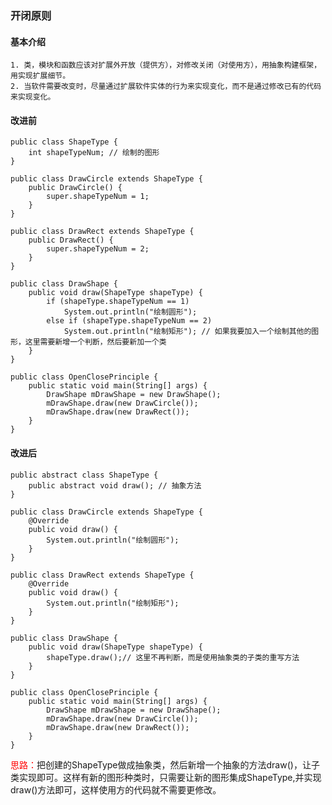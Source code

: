 ### 开闭原则
#### 基本介绍
    1. 类，模块和函数应该对扩展外开放（提供方），对修改关闭（对使用方），用抽象构建框架，用实现扩展细节。
    2. 当软件需要改变时，尽量通过扩展软件实体的行为来实现变化，而不是通过修改已有的代码来实现变化。
#### 改进前
```
public class ShapeType {
	int shapeTypeNum; // 绘制的图形
}
```
```
public class DrawCircle extends ShapeType {
	public DrawCircle() {
		super.shapeTypeNum = 1;
	}
}
```
```
public class DrawRect extends ShapeType {
	public DrawRect() {
		super.shapeTypeNum = 2;
	}
}
```
```
public class DrawShape {
	public void draw(ShapeType shapeType) {
		if (shapeType.shapeTypeNum == 1)
			System.out.println("绘制圆形");
		else if (shapeType.shapeTypeNum == 2)
			System.out.println("绘制矩形"); // 如果我要加入一个绘制其他的图形，这里需要新增一个判断，然后要新加一个类
	}
}
```
```
public class OpenClosePrinciple {
	public static void main(String[] args) {
		DrawShape mDrawShape = new DrawShape();
		mDrawShape.draw(new DrawCircle());
		mDrawShape.draw(new DrawRect());
	}
}

```

#### 改进后
```
public abstract class ShapeType {
	public abstract void draw(); // 抽象方法
}

```
```
public class DrawCircle extends ShapeType {
	@Override
	public void draw() {
		System.out.println("绘制圆形");
	}
}
```
```
public class DrawRect extends ShapeType {
	@Override
	public void draw() {
		System.out.println("绘制矩形");
	}
}
```
```
public class DrawShape {
	public void draw(ShapeType shapeType) {
		shapeType.draw();// 这里不再判断，而是使用抽象类的子类的重写方法
	}
}
```
```
public class OpenClosePrinciple {
	public static void main(String[] args) {
		DrawShape mDrawShape = new DrawShape();
		mDrawShape.draw(new DrawCircle());
		mDrawShape.draw(new DrawRect());
	}
}
```

<font color=red>思路：</font>把创建的ShapeType做成抽象类，然后新增一个抽象的方法draw()，让子类实现即可。这样有新的图形种类时，只需要让新的图形集成ShapeType,并实现draw()方法即可，这样使用方的代码就不需要更修改。
